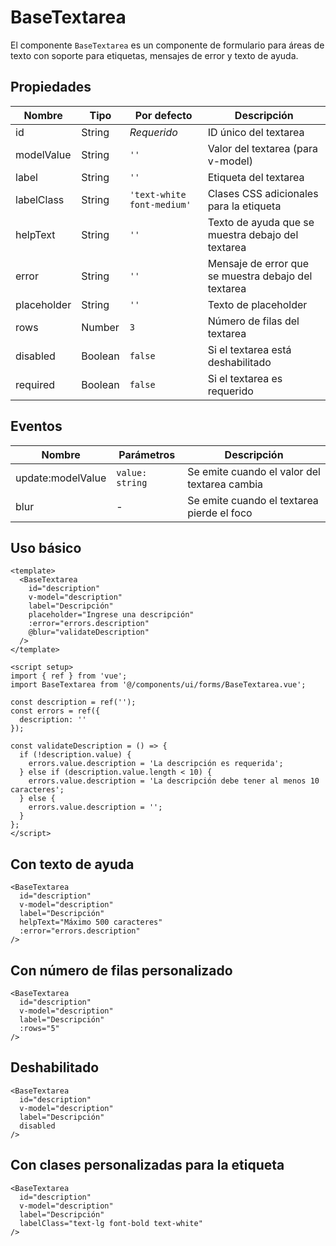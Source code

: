 # BaseTextarea

El componente `BaseTextarea` es un componente de formulario para áreas de texto con soporte para etiquetas, mensajes de error y texto de ayuda.

## Propiedades

| Nombre | Tipo | Por defecto | Descripción |
|--------|------|-------------|-------------|
| id | String | *Requerido* | ID único del textarea |
| modelValue | String | `''` | Valor del textarea (para v-model) |
| label | String | `''` | Etiqueta del textarea |
| labelClass | String | `'text-white font-medium'` | Clases CSS adicionales para la etiqueta |
| helpText | String | `''` | Texto de ayuda que se muestra debajo del textarea |
| error | String | `''` | Mensaje de error que se muestra debajo del textarea |
| placeholder | String | `''` | Texto de placeholder |
| rows | Number | `3` | Número de filas del textarea |
| disabled | Boolean | `false` | Si el textarea está deshabilitado |
| required | Boolean | `false` | Si el textarea es requerido |

## Eventos

| Nombre | Parámetros | Descripción |
|--------|------------|-------------|
| update:modelValue | `value: string` | Se emite cuando el valor del textarea cambia |
| blur | - | Se emite cuando el textarea pierde el foco |

## Uso básico

```vue
<template>
  <BaseTextarea
    id="description"
    v-model="description"
    label="Descripción"
    placeholder="Ingrese una descripción"
    :error="errors.description"
    @blur="validateDescription"
  />
</template>

<script setup>
import { ref } from 'vue';
import BaseTextarea from '@/components/ui/forms/BaseTextarea.vue';

const description = ref('');
const errors = ref({
  description: ''
});

const validateDescription = () => {
  if (!description.value) {
    errors.value.description = 'La descripción es requerida';
  } else if (description.value.length < 10) {
    errors.value.description = 'La descripción debe tener al menos 10 caracteres';
  } else {
    errors.value.description = '';
  }
};
</script>
```

## Con texto de ayuda

```vue
<BaseTextarea
  id="description"
  v-model="description"
  label="Descripción"
  helpText="Máximo 500 caracteres"
  :error="errors.description"
/>
```

## Con número de filas personalizado

```vue
<BaseTextarea
  id="description"
  v-model="description"
  label="Descripción"
  :rows="5"
/>
```

## Deshabilitado

```vue
<BaseTextarea
  id="description"
  v-model="description"
  label="Descripción"
  disabled
/>
```

## Con clases personalizadas para la etiqueta

```vue
<BaseTextarea
  id="description"
  v-model="description"
  label="Descripción"
  labelClass="text-lg font-bold text-white"
/>
```
